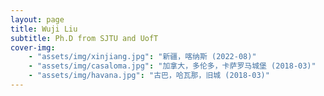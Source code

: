 ```yaml
---
layout: page
title: Wuji Liu
subtitle: Ph.D from SJTU and UofT
cover-img:
    - "assets/img/xinjiang.jpg": "新疆，喀纳斯 (2022-08)" 
    - "assets/img/casaloma.jpg": "加拿大，多伦多，卡萨罗马城堡 (2018-03)" 
    - "assets/img/havana.jpg": "古巴，哈瓦那，旧城 (2018-03)" 
---
```


